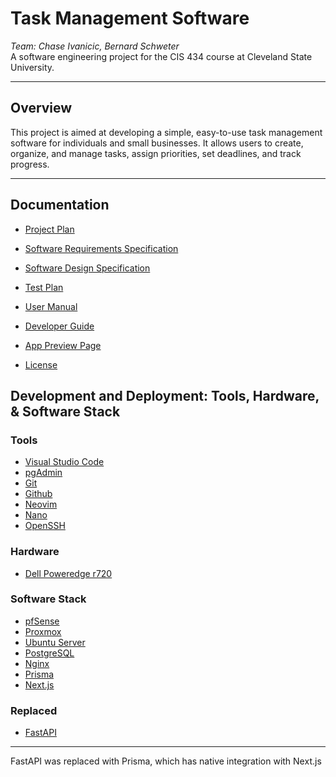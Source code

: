 # Task Management Software
*Team: Chase Ivanicic, Bernard Schweter*  
A software engineering project for the CIS 434 course at Cleveland State University.

---

## Overview
This project is aimed at developing a simple, easy-to-use task management software for individuals and small businesses. It allows users to create, organize, and manage tasks, assign priorities, set deadlines, and track progress.

---

## Documentation

- [Project Plan](./Project%20Plan.md)
- [Software Requirements Specification](./Software%20Requirements%20Specification.md)
- [Software Design Specification](./Software%20Design%20Specification.md)
- [Test Plan](./Test%20Plan.md)
- [User Manual](./UserManual.md)
- [Developer Guide](./DeveloperGuide.md)

- [App Preview Page](https://project.corpustemp.com/)

- [License](./LICENSE)

## Development and Deployment: Tools, Hardware, & Software Stack

### Tools
- [Visual Studio Code](https://code.visualstudio.com/)
- [pgAdmin](https://www.postgresql.org/)
- [Git](https://git-scm.com/)
- [Github](https://github.com/)
- [Neovim](https://neovim.io/)
- [Nano](https://www.nano-editor.org/download.php)
- [OpenSSH](https://www.openssh.com/)
  
  
### Hardware
- [Dell Poweredge r720](https://www.dell.com/en-us/shop/productdetails/poweredge-r720?sk=r720)
 
### Software Stack
- [pfSense](https://www.pfsense.org/)
- [Proxmox](https://www.proxmox.com)
- [Ubuntu Server](https://ubuntu.com/download/server)
- [PostgreSQL](https://www.postgresql.org/)
- [Nginx](https://nginx.org/en/)
- [Prisma](https://www.prisma.io/nextjs)
- [Next.js](https://nextjs.org)

### Replaced
- [FastAPI](https://fastapi.tiangolo.com/)
---
FastAPI was replaced with Prisma, which has native integration with Next.js
